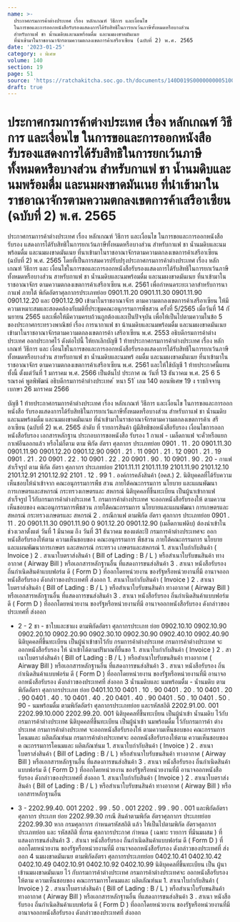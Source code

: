 ```yaml
---
name: >-
  ประกาศกรมการค้าต่างประเทศ เรื่อง หลักเกณฑ์ วิธีการ และเงื่อนไข
  ในการขอและการออกหนังสือรับรองแสดงการได้รับสิทธิในการยกเว้นภาษีทั้งหมดหรือบางส่วน
  สำหรับกาแฟ ชา น้ำนมดิบและนมพร้อมดื่ม และนมผงขาดมันเนย
  ที่นำเข้ามาในราชอาณาจักรตามความตกลงเขตการค้าเสรีอาเซียน (ฉบับที่ 2) พ.ศ. 2565
date: '2023-01-25'
category: ง พิเศษ
volume: 140
section: 19
page: 51
source: 'https://ratchakitcha.soc.go.th/documents/140D019S0000000005100.pdf'
draft: true
---
```


# ประกาศกรมการค้าต่างประเทศ เรื่อง หลักเกณฑ์ วิธีการ และเงื่อนไข ในการขอและการออกหนังสือรับรองแสดงการได้รับสิทธิในการยกเว้นภาษีทั้งหมดหรือบางส่วน สำหรับกาแฟ ชา น้ำนมดิบและนมพร้อมดื่ม และนมผงขาดมันเนย ที่นำเข้ามาในราชอาณาจักรตามความตกลงเขตการค้าเสรีอาเซียน (ฉบับที่ 2) พ.ศ. 2565

ประกาศกรมการค้าต่างประเทศ เรื่อง หลักเกณฑ์ วิธีการ และเงื่อนไข ในการขอและการออกหนังสือรับรอง แสดงการได้รับสิทธิในการยกเว้นภาษีทั้งหมดหรือบางส่วน สำหรับกาแฟ ชา น้ำนมดิบและนมพร้อมดื่ม และนมผงขาดมันเนย ที่นาเข้ามาในราชอาณาจักรตามความตกลงเขตการค้าเสรีอาเซียน (ฉบับที่ 2) พ.ศ. 2565 โดยที่เป็นการสมควรปรับปรุงประกาศกรมการค้าต่างประเทศ เรื่อง หลักเกณฑ์ วิธีการ และ เงื่อนไขในการขอและการออกหนังสือรับรองแสดงการได้รับสิทธิในการยกเว้นภาษีทั้งหมดหรือบางส่วน สาหรับกาแฟ ชา น้ำนมดิบและนมพร้อมดื่ม และนมผงขาดมันเนย ที่นาเข้ามาในราชอาณาจักร ตามความตกลงเขตการค้าเสรีอาเซียน พ.ศ. 2561 เพื่อกำหนดระยะเวลาสำหรับการนากาแฟ ภายใต้ พิกัดอัตราศุลกากรประเภทย่อย 0901.11.20 0901.11.30 0901.11.90 0901.12.20 และ 0901.12.90 เข้ามาในราชอาณาจักร ตามความตกลงเขตการค้าเสรีอาเซียน ให้มีความเหมาะสมและสอดคล้องกับมติที่ประชุมคณะอนุกรรมการพืชสวน ครั้งที่ 5/2565 เมื่อวันที่ 14 กั นยายน 2565 และเพื่อให้มีความครบถ้วนถูกต้องและเป็นปัจจุบัน เพื่อให้เป็นไปตามความในข้อ 5 ของประกาศกระทรวงพาณิชย์ เรื่อง การนากาแฟ ชา น้านมดิบและนมพร้อมดื่ม และนมผงขาดมันเนย เข้ามาในราชอาณาจักรตามความตกลงเขตการค้า เสรีอาเซียน พ.ศ. 2553 อธิบดีกรมการค้าต่างประเทศ ออกประกาศไว้ ดังต่อไปนี้ ให้ยกเลิกบัญชี 1 ท้ายประกาศกรมการค้าต่างประเทศ เรื่อง หลักเกณฑ์ วิธีการ และ เงื่อนไขในการขอและการออกหนังสือรับรองแสดงการได้รับสิทธิในการยกเว้นภาษีทั้งหมดหรือบางส่วน สาหรับกาแฟ ชา น้ำนมดิบและนมพร้ อมดื่ม และนมผงขาดมันเนย ที่นาเข้ามาในราชอาณาจักร ตามความตกลงเขตการค้าเสรีอาเซียน พ.ศ. 2561 และให้ใช้บัญชี 1 ท้ายประกาศนี้แทน ทั้งนี้ ตั้งแต่วันที่ 1 มกราคม พ.ศ. 2566 เป็นต้นไป ประกาศ ณ วันที่ 13 ธันวาคม พ.ศ. 25 6 5 รณรงค์ พูลพิพัฒน์ อธิบดีกรมการค้าต่างประเทศ ้ หนา 51 ่ เลม 140 ตอนพิเศษ 19 ง ราชกิจจานุเบกษา 26 มกราคม 2566

บัญชี 1 ท้ายประกาศกรมการค้าต่างประเทศ เรื่อง หลักเกณฑ์ วิธีการ และเงื่อนไข ในการขอและการออกหนังสือ รับรองแสดงการได้รับสิทธิในการยกเว้นภาษีทั้งหมดหรือบางส่วน สำหรับกาแฟ ชา น้ำนมดิบและนมพร้อมดื่ม และนมผงขาดมันเนย ที่นำเข้ามาในราชอาณาจักรตามความตกลงเขตการค้าเ สรีอาเซียน (ฉบับที่ 2) พ.ศ. 2565 ลำดับ ที่ รายการสินค้า ผู้มีสิทธิขอหนังสือรับรอง เงื่อนไขการออก หนังสือรับรอง เอกสารหลักฐาน ประกอบการขอหนังสือ รับรอง 1 กาแฟ - เมล็ดกาแฟ จะคั่วหรือแยก กาเฟอีนออกแล้ว หรือไม่ก็ตาม ตาม พิกัด อัตรา ศุลกากร ประเภทย่อย 0901 . 11 . 20 0901.11.30 0901.11.90 0901.12.20 0901.12.90 0901 . 21 . 11 0901 . 21 . 12 0901 . 21 . 19 0901 . 21 . 20 0901 . 22 . 10 0901 . 22 . 20 0901 . 90 . 10 0901 . 90 . 20 - กาแฟสำเร็จรูป ตาม พิกัด อัตรา ศุลกากร ประเภทย่อย 2101.11.11 2101.11.19 2101.11.90 2101.12.10 2101.12.91 2101.12.92 2101 . 12 . 99 1 . องค์การคลังสินค้า (อคส.) 2. นิติบุคคลที่ได้รับความ เห็นชอบให้นำเข้าจาก คณะอนุกรรมการพืช สวน ภายใต้คณะกรรมการ นโยบาย และแผนพัฒนา การเกษตรและสหกรณ์ กระทรวงเกษตรและ สหกรณ์ นิติบุคคลที่ขึ้นทะเบียน เป็นผู้นาเข้ากาแฟสำเร็จรูป ไว้กับกรมการค้าต่างประเทศ 1. กรมการค้าต่างประเทศ จะออกหนังสือรับรองให้ ตามความเห็นชอบของ คณะอนุกรรมการพืชสวน ภายใต้คณะกรรมการ นโยบายและแผนพัฒนา การเกษตรและสหกรณ์ กระทรวงเกษตรและ สหกรณ์ 2 . กรณีกาแฟ ตามพิกัด อัตรา ศุลกากร ประเภทย่อย 0901 . 11 . 20 0901.11.30 0901.11.90 0 901.12.20 0901.12.90 (เมล็ดกาแฟดิบ) ต้องนำเข้าในช่วงเวลาตั้งแต่ วันที่ 1 มีนาคม ถึง วันที่ 31 ธันวาคม ของแต่ละปี กรมการค้าต่างประเทศจะ ออกหนังสือรับรองให้ตาม ความเห็นชอบของ คณะอนุกรรมการ พืชสวน ภายใต้คณะกรรมการ นโยบาย และแผนพัฒนาการเกษตร และสหกรณ์ กระทรวง เกษตรและสหกรณ์ 1. สาเนาใบกำกับสินค้า ( Invoice ) 2 . สาเนาใบตราส่งสินค้า ( Bill of Lading : B / L ) หรือสำเนาใบรับขนสินค้า ทางอากาศ ( Airway Bill ) หรือเอกสารหลักฐานอื่น ที่แสดงการขนส่งสินค้า 3 . สาเนา หนังสือรับรอง ถิ่นกำเนิดสินค้าแบบฟอร์ม ดี ( Form D ) ที่ออกโดยหน่วยงาน ของรัฐหรือหน่วยงานที่มี อานาจออกหนังสือรับรอง ดังกล่าวของประเทศที่ ส่งออก 1. สาเนาใบกำกับสินค้า ( Invoice ) 2 . สาเนาใบตราส่งสินค้า ( Bill of Lading : B / L ) หรือสำเนาใบรับขนสินค้า ทางอากาศ ( Airway Bill ) หรือเอกสารหลักฐานอื่น ที่แสดงการขนส่งสินค้า 3 . สาเนา หนังสือรับรอง ถิ่นกำเนิดสินค้าแบบฟอร์ม ดี ( Form D ) ที่ออกโดยหน่วยงาน ของรัฐหรือหน่วยงานที่มี อานาจออกหนังสือรับรอง ดังกล่าวของประเทศที่ ส่งออก

- 2 - 2 ชา - ชาใบและชาผง ตามพิกัดอัตรา ศุลกากรประเภท ย่อย 0902.10.10 0902.10.90 0902.20.10 0902.20.90 0902.30.10 0902.30.90 0902.40.10 0902.40.90 นิติบุคคลที่ขึ้นทะเบียน เป็นผู้นำเข้าชาไว้กับ กรมการค้าต่างประเทศ กรมการค้าต่างประเทศ จะ ออกหนังสือรับรอง ให้ นำเข้าได้ตามปริมาณที่ยื่นขอ 1. สาเนาใบกำกับสินค้า ( Invoice ) 2 . สาเนาใบตราส่งสินค้า ( Bill of Lading : B / L ) หรือสำเนาใบรับขนสินค้า ทางอากาศ ( Airway Bill ) หรือเอกสารหลักฐานอื่น ที่แสดงการขนส่งสินค้า 3 . สาเนา หนังสือรับรอง ถิ่นกำเนิดสินค้าแบบฟอร์ม ดี ( Form D ) ที่ออกโดยหน่วยงาน ของรัฐหรือหน่วยงานที่มี อานาจออกหนังสือรับรอง ดังกล่าวของประเทศที่ ส่งออก 3 น้ำนมดิบและ นมพร้อมดื่ม - น้ำนมดิบ ตาม พิกัดอัตรา ศุลกากรประเภท ย่อย 0401.10.10 0401 . 10 . 90 0401 . 20 . 10 0401 . 20 . 90 0401 . 40 . 10 0401 . 40 . 20 0401 . 40 . 90 0401 . 50 . 10 0401 . 50 . 90 - นมพร้อมดื่ม ตามพิกัดอัตรำ ศุลกากรประเภทย่อย และรหัสสถิติ 2202.91.00. 001 2202.99.10.000 2202.99.20. 001 นิติบุคคลที่ขึ้นทะเบียน เป็นผู้นำเข้า น้ำนมดิบ ไว้กับ กรมการค้าต่างประเทศ นิติบุคคลที่ขึ้นทะเบียน เป็นผู้นำเข้า นมพร้อมดื่ม ไว้กับกรมการค้า ต่างประเทศ กรมการค้าต่างประเทศ จะออกหนังสือรับรองให้ ตามความเห็นชอบของ คณะกรรมการโคนมและ ผลิตภัณฑ์นม กรมการค้าต่างประเทศจะ ออกหนังสือรับรองให้ตาม ความเห็นชอบของ ค ณะกรรมการโคนมและ ผลิตภัณฑ์นม 1. สาเนาใบกำกับสินค้า ( Invoice ) 2 . สาเนาใบตราส่งสินค้า ( Bill of Lading : B / L ) หรือสำเนาใบรับขนสินค้า ทางอากาศ ( Airway Bill ) หรือเอกสารหลักฐานอื่น ที่แสดงการขนส่งสินค้า 3 . สาเนา หนังสือรับรอง ถิ่นกำเนิดสินค้าแบบฟอร์ม ดี ( Form D ) ที่ออกโดยหน่วยงาน ของรัฐหรือหน่วยงานที่มี อานาจออกหนังสือรับรอง ดังกล่าวของประเทศที่ ส่งออก 1. สาเนาใบกำกับสินค้า ( Invoice ) 2 . สาเนาใบตราส่งสินค้า ( Bill of Lading : B / L ) หรือสำเนาใบรับขนสินค้า ทางอากาศ ( Airway Bill ) หรือเอกสารหลักฐานอื่น

- 3 - 2202.99.40. 001 2202 . 99 . 50 . 001 2202 . 99 . 90 . 001 และพิกัดอัตรา ศุลกากร ประเภท ย่อย 2202.99.30 กรณี สินค้าตามพิกัด อัตราศุลกากร ประเภทย่อย 2202.99.30 หาก กรมศุลกากร กำหนดรหัสสถิติ แล้ว ให้เป็นไปตามพิกัด อัตราศุลกากร ประเภทย่อย และ รหัสสถิติ ที่กรม ศุลกากรประกาศ กำหนด ( เฉพาะ รายการ ที่มีนมผสม ) ที่แสดงการขนส่งสินค้า 3 . สำเนา หนังสือรับรอง ถิ่นกำเนิดสินค้าแบบฟอร์ม ดี ( Form D ) ที่ออกโดยหน่วยงาน ของรัฐหรือหน่วยงานที่มี อานาจออกหนังสือรับรอง ดังกล่าวของประเทศที่ ส่งออก 4 นมผงขาดมันเนย ตามพิกัดอัตรา ศุลกากรประเภทย่อย 0402.10.41 0402.10.42 0402.10.49 0402.10.91 0402.10.92 0402.10.99 นิติบุคคลที่ขึ้นทะเบียน เป็น ผู้นาเข้านมผงขาดมันเนย ไว้ กับกรมการค้าต่างประเทศ กรมการค้าต่างประเทศจะ ออกหนังสือรับรองให้ตาม ความเห็นชอบของ คณะกรรมการโคนมและ ผลิตภัณฑ์นม 1. สาเนาใบกำกับสินค้า ( Invoice ) 2 . สาเนาใบตราส่งสินค้า ( Bill of Lading : B / L ) หรือสำเนาใบรับขนสินค้า ทางอากาศ ( Airway Bill ) หรือเอกสารหลักฐานอื่น ที่แสดงการขนส่งสินค้า 3 . สาเนา หนังสือรับรอง ถิ่นกำเนิดสินค้าแบบฟอร์ม ดี ( Form D ) ที่ออกโดยหน่วยงาน ของรัฐหรือหน่วยงานที่มี อานาจออกหนังสือรับรอง ดังกล่าวของประเทศที่ ส่งออก

